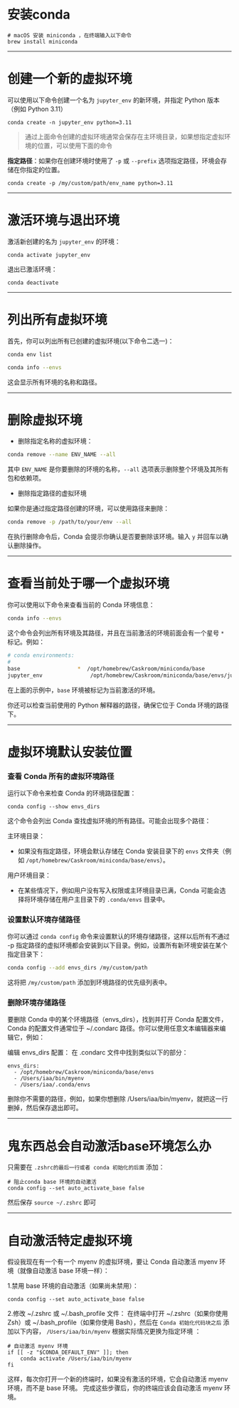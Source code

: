 # 安装conda
```shell
# macOS 安装 miniconda ，在终端输入以下命令
brew install miniconda
```

---

# 创建一个新的虚拟环境

可以使用以下命令创建一个名为 `jupyter_env` 的新环境，并指定 Python 版本（例如 Python 3.11）

```shell
conda create -n jupyter_env python=3.11
```

> 通过上面命令创建的虚拟环境通常会保存在主环境目录，如果想指定虚拟环境的位置，可以使用下面的命令

**指定路径**：如果你在创建环境时使用了 `-p` 或 `--prefix` 选项指定路径，环境会存储在你指定的位置。

```shell
conda create -p /my/custom/path/env_name python=3.11
```

---

# 激活环境与退出环境

激活新创建的名为 `jupyter_env` 的环境：

```shell
conda activate jupyter_env
```

退出已激活环境：

```shell
conda deactivate
```

---

# 列出所有虚拟环境

首先，你可以列出所有已创建的虚拟环境(以下命令二选一)：

```bash
conda env list
```

```bash
conda info --envs
```

这会显示所有环境的名称和路径。

---

# 删除虚拟环境

- 删除指定名称的虚拟环境：

```bash
conda remove --name ENV_NAME --all
```

其中 `ENV_NAME` 是你要删除的环境的名称，`--all` 选项表示删除整个环境及其所有包和依赖项。

- 删除指定路径的虚拟环境

如果你是通过指定路径创建的环境，可以使用路径来删除：

```bash
conda remove -p /path/to/your/env --all
```

在执行删除命令后，Conda 会提示你确认是否要删除该环境。输入 `y` 并回车以确认删除操作。

---

# 查看当前处于哪一个虚拟环境

你可以使用以下命令来查看当前的 Conda 环境信息：

```bash
conda info --envs
```

这个命令会列出所有环境及其路径，并且在当前激活的环境前面会有一个星号 `*` 标记。例如：

```bash
# conda environments:
#
base                  *  /opt/homebrew/Caskroom/miniconda/base
jupyter_env               /opt/homebrew/Caskroom/miniconda/base/envs/jupyter_env
```

在上面的示例中，`base` 环境被标记为当前激活的环境。

你还可以检查当前使用的 Python 解释器的路径，确保它位于 Conda 环境的路径下。

---

# 虚拟环境默认安装位置

### 查看 Conda 所有的虚拟环境路径

运行以下命令来检查 Conda 的环境路径配置：

```shell
conda config --show envs_dirs
```

这个命令会列出 Conda 查找虚拟环境的所有路径。可能会出现多个路径：

主环境目录：

- 如果没有指定路径，环境会默认存储在 Conda 安装目录下的 `envs` 文件夹（例如 `/opt/homebrew/Caskroom/miniconda/base/envs`）。

用户环境目录：

- 在某些情况下，例如用户没有写入权限或主环境目录已满，Conda 可能会选择将环境存储在用户主目录下的 `.conda/envs` 目录中。

### 设置默认环境存储路径

你可以通过 `conda config` 命令来设置默认的环境存储路径，这样以后所有不通过 -p 指定路径的虚拟环境都会安装到以下目录。例如，设置所有新环境安装在某个指定目录下：

```bash
conda config --add envs_dirs /my/custom/path
```

这将把 `/my/custom/path` 添加到环境路径的优先级列表中。

### 删除环境存储路径

要删除 Conda 中的某个环境路径（envs_dirs），找到并打开 Conda 配置文件， Conda 的配置文件通常位于 ~/.condarc 路径。你可以使用任意文本编辑器来编辑它，例如：

编辑 envs_dirs 配置： 在 .condarc 文件中找到类似以下的部分：

```shell
envs_dirs:
  - /opt/homebrew/Caskroom/miniconda/base/envs
  - /Users/iaa/bin/myenv
  - /Users/iaa/.conda/envs
```

删除你不需要的路径，例如，如果你想删除 /Users/iaa/bin/myenv，就把这一行删掉，然后保存退出即可。

----

# 鬼东西总会自动激活base环境怎么办
只需要在 `.zshrc的最后一行或者 conda 初始化的后面` 添加：

```shell
# 阻止conda base 环境的自动激活
conda config --set auto_activate_base false
```

然后保存 `source ~/.zshrc` 即可

---

# 自动激活特定虚拟环境
假设我现在有一个有一个 myenv 的虚拟环境，要让 Conda 自动激活 myenv 环境（就像自动激活 base 环境一样）：

1.禁用 base 环境的自动激活（如果尚未禁用）：

```shell
conda config --set auto_activate_base false
```

2.修改 ~/.zshrc 或 ~/.bash_profile 文件： 在终端中打开 ~/.zshrc（如果你使用 Zsh）或 ~/.bash_profile（如果你使用 Bash），然后在 `Conda 初始化代码块之后` 添加以下内容， `/Users/iaa/bin/myenv` 根据实际情况更换为指定环境 ：

```shell
# 自动激活 myenv 环境
if [[ -z "$CONDA_DEFAULT_ENV" ]]; then
    conda activate /Users/iaa/bin/myenv
fi
```

这样，每次你打开一个新的终端时，如果没有激活的环境，它会自动激活 myenv 环境，而不是 base 环境。
完成这些步骤后，你的终端应该会自动激活 myenv 环境。